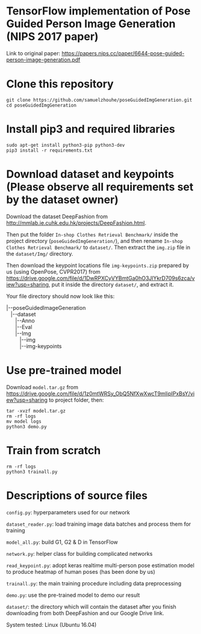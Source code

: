 # TensorFlow implementation of Pose Guided Person Image Generation (NIPS 2017 paper)
Link to original paper: https://papers.nips.cc/paper/6644-pose-guided-person-image-generation.pdf

# Clone this repository
```
git clone https://github.com/samuelzhouhe/poseGuidedImgGeneration.git
cd poseGuidedImgGeneration
```

# Install pip3 and required libraries
```
sudo apt-get install python3-pip python3-dev
pip3 install -r requirements.txt
```


# Download dataset and keypoints (Please observe all requirements set by the dataset owner)
Download the dataset DeepFashion from http://mmlab.ie.cuhk.edu.hk/projects/DeepFashion.html.       

Then put the folder ```In-shop Clothes Retrieval Benchmark/``` inside the project directory (```poseGuidedImgGeneration/```), and then rename ```In-shop Clothes Retrieval Benchmark/``` to ```dataset/```. Then extract the ```img.zip``` file in the ```dataset/Img/``` directory.      

Then download the keypoint locations file ```img-keypoints.zip``` prepared by us (using OpenPose, CVPR2017) from https://drive.google.com/file/d/1DwRPXCyVYBmtGa0hO3JlYkrD709s6zca/view?usp=sharing, put it inside the directory ```dataset/```, and extract it.  

Your file directory should now look like this:    

|--poseGuidedImageGeneration     
&nbsp;&nbsp;&nbsp;|--dataset     
&nbsp;&nbsp;&nbsp;&nbsp;&nbsp;&nbsp;|--Anno    
&nbsp;&nbsp;&nbsp;&nbsp;&nbsp;&nbsp;|--Eval   
&nbsp;&nbsp;&nbsp;&nbsp;&nbsp;&nbsp;|--Img      
&nbsp;&nbsp;&nbsp;&nbsp;&nbsp;&nbsp;&nbsp;&nbsp;&nbsp;|--img  
&nbsp;&nbsp;&nbsp;&nbsp;&nbsp;&nbsp;&nbsp;&nbsp;&nbsp;|--img-keypoints  


# Use pre-trained model
Download ```model.tar.gz``` from https://drive.google.com/file/d/1z0mtWRSy_ObQ5NfXwXwcT9mIipIPxBsY/view?usp=sharing to project folder, then:
```
tar -xvzf model.tar.gz
rm -rf logs
mv model logs
python3 demo.py
```
# Train from scratch
```
rm -rf logs
python3 trainall.py
```

# Descriptions of source files

```config.py```: hyperparameters used for our network

```dataset_reader.py```: load training image data batches and process them for training

```model_all.py```: build G1, G2 & D in TensorFlow

```network.py```: helper class for building complicated networks

```read_keypoint.py```: adopt keras realtime multi-person pose estimation model to produce heatmap of human poses (has been done by us)

```trainall.py```: the main training procedure including data preprocessing

```demo.py```: use the pre-trained model to demo our result

```dataset/```: the directory which will contain the dataset after you finish downloading from both DeepFashion and our Google Drive link.

System tested: Linux (Ubuntu 16.04)
